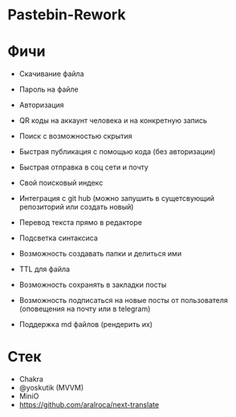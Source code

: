 # Pastebin-Rework

# Фичи

* Скачивание файла
* Пароль на файле
* Авторизация 
* QR коды на аккаунт человека и на конкретную запись
* Поиск с возможностью скрытия
* Быстрая публикация с помощью кода (без авторизации)
* Быстрая отправка в соц сети и почту
* Свой поисковый индекс
* Интеграция с git hub (можно запушить в сущетсвующий репозиторий или создать новый)
* Перевод текста прямо в редакторе
* Подсветка синтаксиса
* Возможность создавать папки и делиться ими
* TTL для файла
* Возможность сохранять в закладки посты
* Возможность подписаться на новые посты от пользователя (оповещения на почту или в telegram)

* Поддержка md файлов (рендерить их)

# Стек

* Chakra 
* @yoskutik (MVVM)
* MiniO
* https://github.com/aralroca/next-translate